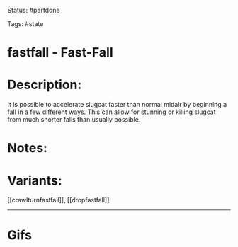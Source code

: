 Status: #partdone 

Tags: #state

# fastfall - Fast-Fall
# Description:
It is possible to accelerate slugcat faster than normal midair by beginning a fall in a few different ways. This can allow for stunning or killing slugcat from much shorter falls than usually possible.

# Notes:


# Variants:
[[crawlturnfastfall]], [[dropfastfall]]

___
# Gifs
